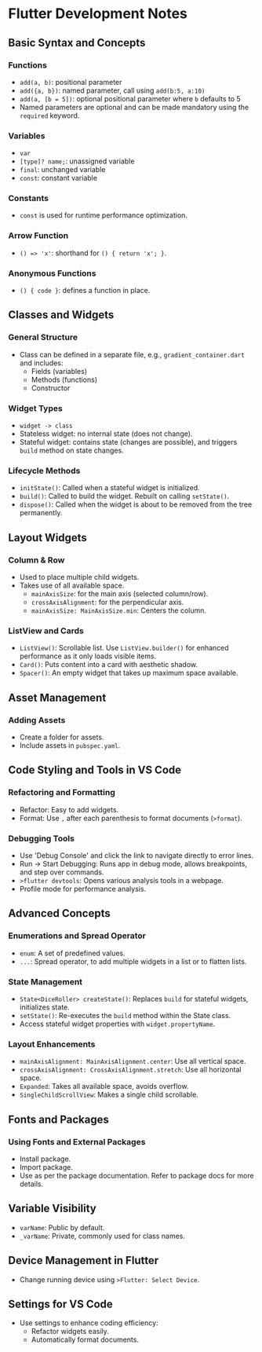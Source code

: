 # Flutter Development Notes

## Basic Syntax and Concepts

### Functions
- `add(a, b)`: positional parameter
- `add({a, b})`: named parameter, call using `add(b:5, a:10)`
- `add(a, [b = 5])`: optional positional parameter where `b` defaults to 5
- Named parameters are optional and can be made mandatory using the `required` keyword.

### Variables
- `var`
- `[type]? name;`:   unassigned variable
- `final`:           unchanged variable
- `const`:           constant variable

### Constants
- `const` is used for runtime performance optimization.

### Arrow Function
- `() => 'x'`: shorthand for `() { return 'x'; }`.

### Anonymous Functions
- `() { code }`: defines a function in place.

## Classes and Widgets

### General Structure
- Class can be defined in a separate file, e.g., `gradient_container.dart` and includes:
  - Fields (variables)
  - Methods (functions)
  - Constructor

### Widget Types
- `widget -> class`
- Stateless widget: no internal state (does not change).
- Stateful widget: contains state (changes are possible), and triggers `build` method on state changes.

### Lifecycle Methods
- `initState()`: Called when a stateful widget is initialized.
- `build()`: Called to build the widget. Rebuilt on calling `setState()`.
- `dispose()`: Called when the widget is about to be removed from the tree permanently.

## Layout Widgets

### Column & Row
- Used to place multiple child widgets.
- Takes use of all available space.
  - `mainAxisSize`: for the main axis (selected column/row).
  - `crossAxisAlignment`: for the perpendicular axis.
  - `mainAxisSize: MainAxisSize.min`: Centers the column.

### ListView and Cards
- `ListView()`: Scrollable list. Use `ListView.builder()` for enhanced performance as it only loads visible items.
- `Card()`: Puts content into a card with aesthetic shadow.
- `Spacer()`: An empty widget that takes up maximum space available.

## Asset Management

### Adding Assets
- Create a folder for assets.
- Include assets in `pubspec.yaml`.

## Code Styling and Tools in VS Code

### Refactoring and Formatting
- Refactor: Easy to add widgets.
- Format: Use `,` after each parenthesis to format documents (`>format`).

### Debugging Tools
- Use 'Debug Console' and click the link to navigate directly to error lines.
- Run -> Start Debugging: Runs app in debug mode, allows breakpoints, and step over commands.
- `>flutter devtools`: Opens various analysis tools in a webpage.
- Profile mode for performance analysis.

## Advanced Concepts

### Enumerations and Spread Operator
- `enum`: A set of predefined values.
- `...`: Spread operator, to add multiple widgets in a list or to flatten lists.

### State Management
- `State<DiceRoller> createState()`: Replaces `build` for stateful widgets, initializes state.
- `setState()`: Re-executes the `build` method within the State class.
- Access stateful widget properties with `widget.propertyName`.

### Layout Enhancements
- `mainAxisAlignment: MainAxisAlignment.center`: Use all vertical space.
- `crossAxisAlignment: CrossAxisAlignment.stretch`: Use all horizontal space.
- `Expanded`: Takes all available space, avoids overflow.
- `SingleChildScrollView`: Makes a single child scrollable.

## Fonts and Packages

### Using Fonts and External Packages
- Install package.
- Import package.
- Use as per the package documentation. Refer to package docs for more details.

## Variable Visibility
- `varName`: Public by default.
- `_varName`: Private, commonly used for class names.

## Device Management in Flutter
- Change running device using `>Flutter: Select Device`.

## Settings for VS Code
- Use settings to enhance coding efficiency:
  - Refactor widgets easily.
  - Automatically format documents.
